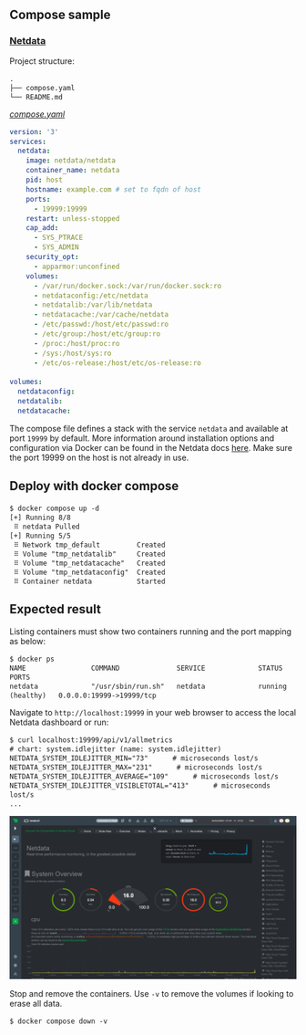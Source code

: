 ## Compose sample
### [Netdata](https://github.com/netdata/netdata)

Project structure:
```
.
├── compose.yaml
└── README.md
```

[_compose.yaml_](compose.yaml)
```yaml
version: '3'
services:
  netdata:
    image: netdata/netdata
    container_name: netdata
    pid: host
    hostname: example.com # set to fqdn of host
    ports:
      - 19999:19999
    restart: unless-stopped
    cap_add:
      - SYS_PTRACE
      - SYS_ADMIN
    security_opt:
      - apparmor:unconfined
    volumes:
      - /var/run/docker.sock:/var/run/docker.sock:ro
      - netdataconfig:/etc/netdata
      - netdatalib:/var/lib/netdata
      - netdatacache:/var/cache/netdata
      - /etc/passwd:/host/etc/passwd:ro
      - /etc/group:/host/etc/group:ro
      - /proc:/host/proc:ro
      - /sys:/host/sys:ro
      - /etc/os-release:/host/etc/os-release:ro

volumes:
  netdataconfig:
  netdatalib:
  netdatacache:
```
The compose file defines a stack with the service `netdata` and available at port `19999` by default. More information around installation options and configuration via Docker can be found in the Netdata docs [here](https://learn.netdata.cloud/docs/agent/packaging/docker).
Make sure the port 19999 on the host is not already in use.

## Deploy with docker compose

```
$ docker compose up -d
[+] Running 8/8
 ⠿ netdata Pulled
[+] Running 5/5
 ⠿ Network tmp_default         Created
 ⠿ Volume "tmp_netdatalib"     Created
 ⠿ Volume "tmp_netdatacache"   Created
 ⠿ Volume "tmp_netdataconfig"  Created
 ⠿ Container netdata           Started
```

## Expected result

Listing containers must show two containers running and the port mapping as below:
```
$ docker ps
NAME                COMMAND              SERVICE             STATUS              PORTS
netdata             "/usr/sbin/run.sh"   netdata             running (healthy)   0.0.0.0:19999->19999/tcp
```

Navigate to `http://localhost:19999` in your web browser to access the local Netdata dashboard or run:

```
$ curl localhost:19999/api/v1/allmetrics
# chart: system.idlejitter (name: system.idlejitter)
NETDATA_SYSTEM_IDLEJITTER_MIN="73"      # microseconds lost/s
NETDATA_SYSTEM_IDLEJITTER_MAX="231"      # microseconds lost/s
NETDATA_SYSTEM_IDLEJITTER_AVERAGE="109"      # microseconds lost/s
NETDATA_SYSTEM_IDLEJITTER_VISIBLETOTAL="413"      # microseconds lost/s
...
```

![page](output.jpg)

Stop and remove the containers. Use `-v` to remove the volumes if looking to erase all data.
```
$ docker compose down -v
```
